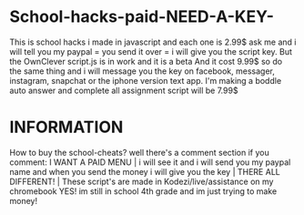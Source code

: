 # School-hacks-paid-NEED-A-KEY-
This is school hacks i made in javascript and each one is 2.99$ ask me and i will tell you my paypal = you send it over = i will give you the script key.
But the OwnClever script.js is in work and it is a beta And it cost 9.99$ so do the same thing and i will message you the key on facebook, messager, instagram, snapchat or the iphone version text app.
 I'm making a boddle auto answer and complete all assignment script will be 7.99$
# INFORMATION
 How to buy the school-cheats? well there's a comment section if you comment: I WANT A PAID MENU | i will see it and i will send you my paypal name and when you send the money i will give you the key | THERE ALL DIFFERENT! | These script's are made in Kodezi/live/assistance on my chromebook YES! im still in school 4th grade and im just trying to make money! 
